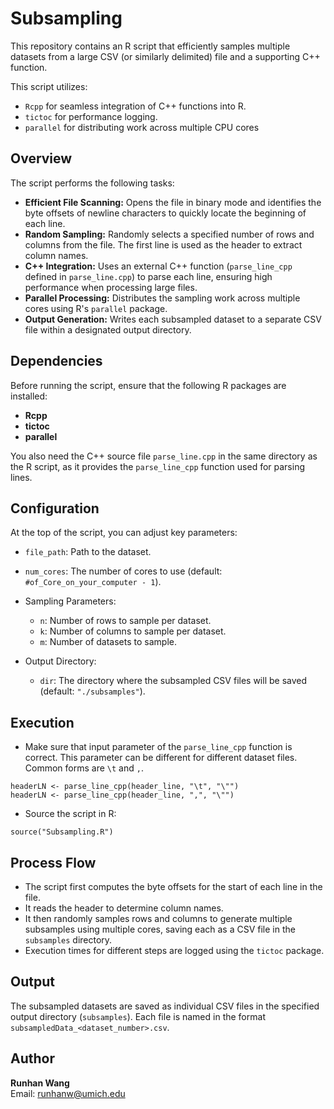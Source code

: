 # Subsampling

This repository contains an R script that efficiently samples multiple datasets from a large CSV (or similarly delimited) file and a supporting C++ function. 

This script utilizes:

- `Rcpp` for seamless integration of C++ functions into R.
- `tictoc` for performance logging.
- `parallel` for distributing work across multiple CPU cores

## Overview

The script performs the following tasks:
- **Efficient File Scanning:** Opens the file in binary mode and identifies the byte offsets of newline characters to quickly locate the beginning of each line.
- **Random Sampling:** Randomly selects a specified number of rows and columns from the file. The first line is used as the header to extract column names.
- **C++ Integration:** Uses an external C++ function (`parse_line_cpp` defined in `parse_line.cpp`) to parse each line, ensuring high performance when processing large files.
- **Parallel Processing:** Distributes the sampling work across multiple cores using R's `parallel` package.
- **Output Generation:** Writes each subsampled dataset to a separate CSV file within a designated output directory.

## Dependencies

Before running the script, ensure that the following R packages are installed:
- **Rcpp**
- **tictoc**
- **parallel**

You also need the C++ source file `parse_line.cpp` in the same directory as the R script, as it provides the `parse_line_cpp` function used for parsing lines.

## Configuration

At the top of the script, you can adjust key parameters:

- `file_path`: Path to the dataset.
- `num_cores`: The number of cores to use (default: `#of_Core_on_your_computer - 1`). 
- Sampling Parameters:
  - `n`: Number of rows to sample per dataset.
  - `k`: Number of columns to sample per dataset.
  - `m`: Number of datasets to sample.

- Output Directory:
  - `dir`: The directory where the subsampled CSV files will be saved (default: `"./subsamples"`).


## Execution

- Make sure that input parameter of the `parse_line_cpp` function is correct. This parameter can be different for different dataset files. Common forms are `\t` and `,`.
```
headerLN <- parse_line_cpp(header_line, "\t", "\"")
headerLN <- parse_line_cpp(header_line, ",", "\"")
```

- Source the script in R:

```
source("Subsampling.R")
```

## Process Flow
 - The script first computes the byte offsets for the start of each line in the file.
 - It reads the header to determine column names.
 - It then randomly samples rows and columns to generate multiple subsamples using multiple cores, saving each as a CSV file in the `subsamples` directory.
 - Execution times for different steps are logged using the `tictoc` package.

## Output

The subsampled datasets are saved as individual CSV files in the specified output directory (`subsamples`). Each file is named in the format `subsampledData_<dataset_number>.csv`.


## Author

  **Runhan Wang**  
  Email: [runhanw@umich.edu](mailto:runhanw@umich.edu)  

